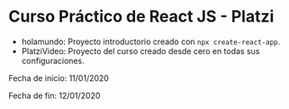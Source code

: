 # Curso Práctico de React JS - Platzi

- holamundo: Proyecto introductorio creado con `npx create-react-app`.
- PlatziVideo: Proyecto del curso creado desde cero en todas sus configuraciones.

Fecha de inicio: 11/01/2020

Fecha de fin: 12/01/2020

